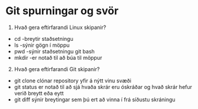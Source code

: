 # Git spurningar og svör

1. Hvað gera eftirfarandi Linux skipanir?
  * cd -breytir staðsetningu
  * ls -sýnir gögn í möppu
  * pwd -sýnir staðsetningu git bash
  * mkdir -er notað til að búa til möppur

2. Hvað gera eftirfarandi Git skipanir?
  * git clone clónar repository yfir á nýtt vinu svæði
  * git status er notað til að sjá hvaða skrár eru óskráðar og hvað skrár hefur verið breytt eða eytt
  * git diff sýnir breytingar sem þú ert að vinna í frá síðustu skráningu 

